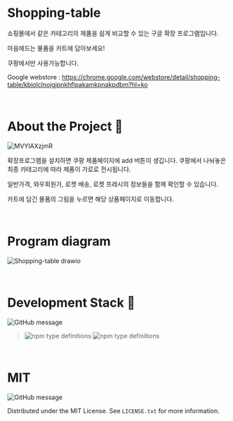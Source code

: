 # Shopping-table

쇼핑몰에서 같은 카테고리의 제품을 쉽게 비교할 수 있는 구글 확장 프로그램입니다. 

마음에드는 물품을 카트에 담아보세요! 

쿠팡에서만 사용가능합니다.

Google webstore : https://chrome.google.com/webstore/detail/shopping-table/kbiolclnojgjpnkhflpakamkpnakpdbm?hl=ko

<br/>


# About the Project :art:

![MVYIAXzjmR](https://user-images.githubusercontent.com/56781342/103151111-85423880-47be-11eb-9caa-4952b4fe662a.gif)

확장프로그램을 설치하면 쿠팡 제품페이지에 add 버튼이 생깁니다. 쿠팡에서 나눠놓은 최종 카테고리에 따라 제품이 가로로 전시됩니다.

일반가격, 와우회원가, 로켓 배송, 로켓 프레시의 정보들을 함께 확인할 수 있습니다.

카트에 담긴 물품의 그림을 누르면 해당 상품페이지로 이동합니다.


<br/>



# Program diagram

![Shopping-table drawio](https://user-images.githubusercontent.com/56781342/146354243-a9336d98-5cc3-4d33-b176-34f42d19874b.png)



<br/>

# Development Stack :hammer:
![GitHub message](https://img.shields.io/badge/STACK-FRONT-lightgrey?style=for-the-badge)
>![npm type definitions](https://img.shields.io/badge/javascript-yellow?style=flat-square&logo=JAVAscript)
![npm type definitions](https://img.shields.io/badge/ChromeExtension-red?style=flat-square&logo=google)


<br/>

# MIT

![GitHub message](https://img.shields.io/apm/l/vim-mode)

Distributed under the MIT License. See `LICENSE.txt` for more information.
